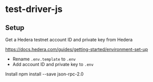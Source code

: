 # test-driver-js


## Setup

Get a Hedera testnet account ID and private key from Hedera

https://docs.hedera.com/guides/getting-started/environment-set-up


* Rename `.env.template` to `.env`
* Add account ID and private key to `.env`

Install
npm install --save json-rpc-2.0
